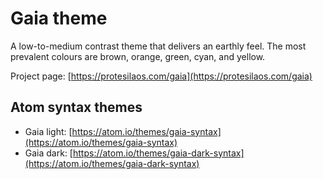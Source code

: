 # Gaia theme

A low-to-medium contrast theme that delivers an earthly feel. The most prevalent colours are brown, orange, green, cyan, and yellow.

Project page: [https://protesilaos.com/gaia](https://protesilaos.com/gaia)

## Atom syntax themes

- Gaia light: [https://atom.io/themes/gaia-syntax](https://atom.io/themes/gaia-syntax)
- Gaia dark: [https://atom.io/themes/gaia-dark-syntax](https://atom.io/themes/gaia-dark-syntax)
